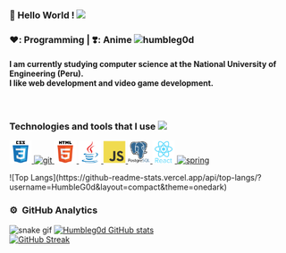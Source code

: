 ### 👋 Hello World ! <img src="https://github.com/TheDudeThatCode/TheDudeThatCode/blob/master/Assets/Earth.gif" width="24px">
### ❤️: Programming | ❣️: Anime  <img src="https://komarev.com/ghpvc/?username=humbleg0d&label=Profile%20views&color=0e75b6&style=flat" alt="humbleg0d" /> 
#### I am currently studying computer science at the National University of Engineering (Peru).</br>I like web development and video game development.</p>

<br/>

### Technologies and tools that I use <img src="https://media.giphy.com/media/WUlplcMpOCEmTGBtBW/giphy.gif" width="30">
<p align="left"> <a href="https://www.w3schools.com/css/" target="_blank" rel="noreferrer"> <img src="https://raw.githubusercontent.com/devicons/devicon/master/icons/css3/css3-original-wordmark.svg" alt="css3" width="40" height="40"/> </a> <a href="https://git-scm.com/" target="_blank" rel="noreferrer"> <img src="https://www.vectorlogo.zone/logos/git-scm/git-scm-icon.svg" alt="git" width="40" height="40"/> </a> <a href="https://www.w3.org/html/" target="_blank" rel="noreferrer"> <img src="https://raw.githubusercontent.com/devicons/devicon/master/icons/html5/html5-original-wordmark.svg" alt="html5" width="40" height="40"/> </a> <a href="https://www.java.com" target="_blank" rel="noreferrer"> <img src="https://raw.githubusercontent.com/devicons/devicon/master/icons/java/java-original.svg" alt="java" width="40" height="40"/> </a> <a href="https://developer.mozilla.org/en-US/docs/Web/JavaScript" target="_blank" rel="noreferrer"> <img src="https://raw.githubusercontent.com/devicons/devicon/master/icons/javascript/javascript-original.svg" alt="javascript" width="40" height="40"/> </a> <a href="https://www.postgresql.org" target="_blank" rel="noreferrer"> <img src="https://raw.githubusercontent.com/devicons/devicon/master/icons/postgresql/postgresql-original-wordmark.svg" alt="postgresql" width="40" height="40"/> </a> <a href="https://reactjs.org/" target="_blank" rel="noreferrer"> <img src="https://raw.githubusercontent.com/devicons/devicon/master/icons/react/react-original-wordmark.svg" alt="react" width="40" height="40"/> </a> <a href="https://spring.io/" target="_blank" rel="noreferrer"> <img src="https://www.vectorlogo.zone/logos/springio/springio-icon.svg" alt="spring" width="40" height="40"/> </a> </p>
![Top Langs](https://github-readme-stats.vercel.app/api/top-langs/?username=HumbleG0d&layout=compact&theme=onedark)
<br/>

### ⚙️ &nbsp;GitHub Analytics
![snake gif](https://github.com/your-user-name/HumbleG0d/blob/output/github-contribution-grid-snake.gif)
[![Humbleg0d GitHub stats](https://github-readme-stats.vercel.app/api?username=HumbleG0d&show_icons=true&theme=onedark)](https://github.com/anuraghazra/github-readme-stats)
<br/>
[![GitHub Streak](https://streak-stats.demolab.com/?user=HumbleG0d&theme=onedark)](https://git.io/streak-stats)
<br/>



